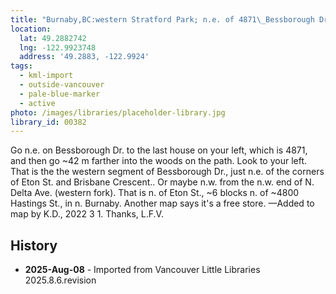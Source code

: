 ```yaml
---
title: "Burnaby,BC:western Stratford Park; n.e. of 4871\_Bessborough Dr."
location:
  lat: 49.2882742
  lng: -122.9923748
  address: '49.2883, -122.9924'
tags:
  - kml-import
  - outside-vancouver
  - pale-blue-marker
  - active
photo: /images/libraries/placeholder-library.jpg
library_id: 00382
---
```

Go n.e. on Bessborough Dr. to the last house on your left, which is 4871, and then go ~42 m farther into the woods on the path. Look to your left.
That is the the western segment of Bessborough Dr., just n.e. of the corners of Eton St. and Brisbane Crescent.. 
Or maybe n.w. from the n.w. end of N. Delta Ave. (western fork). 
That is n. of Eton St., ~6 blocks n. of ~4800 Hastings St., in n. Burnaby.
 Another map says it's a free store.
—Added to map by K.D., 2022 3 1. Thanks, L.F.V.

## History
- **2025-Aug-08** - Imported from Vancouver Little Libraries 2025.8.6.revision

